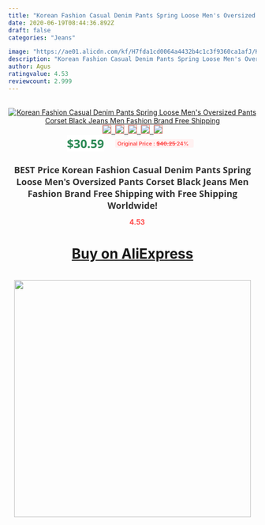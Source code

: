 ```yaml
---
title: "Korean Fashion Casual Denim Pants Spring Loose Men's Oversized Pants Corset Black Jeans Men Fashion Brand Free Shipping"
date: 2020-06-19T08:44:36.892Z
draft: false
categories: "Jeans"

image: "https://ae01.alicdn.com/kf/H7fda1cd0064a4432b4c1c3f9360ca1afJ/Korean-Fashion-Casual-Denim-Pants-Spring-Loose-Men-s-Oversized-Pants-Corset-Black-Jeans-Men-Fashion.jpg"
description: "Korean Fashion Casual Denim Pants Spring Loose Men's Oversized Pants Corset Black Jeans Men Fashion Brand Free Shipping"
author: Agus
ratingvalue: 4.53
reviewcount: 2.999
---
```

<br>
<div style="text-align: center;">
<a href="https://s.click.aliexpress.com/e/_AbdnzL" target="_blank" rel="nofollow noopener noreferrer"><img alt="Korean Fashion Casual Denim Pants Spring Loose Men's Oversized Pants Corset Black Jeans Men Fashion Brand Free Shipping" class="magnifier-image" src="https://ae01.alicdn.com/kf/H7fda1cd0064a4432b4c1c3f9360ca1afJ/Korean-Fashion-Casual-Denim-Pants-Spring-Loose-Men-s-Oversized-Pants-Corset-Black-Jeans-Men-Fashion.jpg_640x640.jpg">
<br>
<img style="border:1px solid salmon" src="https://ae01.alicdn.com/kf/H7fda1cd0064a4432b4c1c3f9360ca1afJ/Korean-Fashion-Casual-Denim-Pants-Spring-Loose-Men-s-Oversized-Pants-Corset-Black-Jeans-Men-Fashion.jpg_120x120.jpg">&nbsp;&nbsp;<img style="border:1px solid salmon" src="https://ae01.alicdn.com/kf/H1090725fca4446e5bfc30f33a210069el/Korean-Fashion-Casual-Denim-Pants-Spring-Loose-Men-s-Oversized-Pants-Corset-Black-Jeans-Men-Fashion.jpg_120x120.jpg">&nbsp;&nbsp;<img style="border:1px solid salmon" src="https://ae01.alicdn.com/kf/H8048e3d6c72247c899e0de8a39104722b/Korean-Fashion-Casual-Denim-Pants-Spring-Loose-Men-s-Oversized-Pants-Corset-Black-Jeans-Men-Fashion.jpg_120x120.jpg">&nbsp;&nbsp;<img style="border:1px solid salmon" src="https://ae01.alicdn.com/kf/H13d7bd77003a4ed084399da9144a80e3n/Korean-Fashion-Casual-Denim-Pants-Spring-Loose-Men-s-Oversized-Pants-Corset-Black-Jeans-Men-Fashion.jpg_120x120.jpg">&nbsp;&nbsp;<img style="border:1px solid salmon" src="https://ae01.alicdn.com/kf/H2e553bce6fa340e79929428e57f5b8122/Korean-Fashion-Casual-Denim-Pants-Spring-Loose-Men-s-Oversized-Pants-Corset-Black-Jeans-Men-Fashion.jpg_120x120.jpg"></a></div><br0>
<div style="text-align: center;"><span style="background-color: white; border: 0px; box-sizing: border-box; color: seagreen; display: inline-block; font-family: &quot;open sans&quot; , &quot;arial&quot; , &quot;helvetica&quot; , sans-serif , &quot;heiti&quot;; font-size: 24px; font-stretch: inherit; font-weight: 700; line-height: inherit; margin: 0px 10px 0px 0px; padding: 0px; vertical-align: middle;">$30.59 </span>
<span style="background: rgb(255 , 241 , 241); border-radius: 3px; border: 0px; box-sizing: border-box; color: #ff4747; display: inline-block; font-family: inherit; font-size: 12px; font-stretch: inherit; font-style: inherit; font-variant: inherit; font-weight: 600; line-height: inherit; margin: 0px; padding: 2px 5px; transform: scale(0.9); vertical-align: middle;">Original Price : <b style="text-decoration: line-through;">$40.25 </b> 24%&nbsp;&nbsp;</span></div>
<h1 style="color: #333333; display: inline-block; font-family: &quot;open sans&quot; , &quot;arial&quot; , &quot;helvetica&quot; , sans-serif , &quot;heiti&quot;; font-size: 18px; font-stretch: inherit; font-weight: 700; text-align: center;">BEST Price Korean Fashion Casual Denim Pants Spring Loose Men's Oversized Pants Corset Black Jeans Men Fashion Brand Free Shipping with Free Shipping Worldwide!</h1>
<div style="color: #ff4747; text-align: center;">
<img src="https://4.bp.blogspot.com/-M0ZcTcb-5uY/XleCXlxnR4I/AAAAAAAAAEc/OrjgMkXV1oMQFaCRZj5HQwOCBcu3w1FegCPcBGAYYCw/s1600/star.png" style="height: 15px;">&nbsp;<b>4.53</b></div>
<div class="button_cont" align="center"><a class="buynow_a" href="https://s.click.aliexpress.com/e/_AbdnzL" target="_blank" rel="nofollow noopener noreferrer"><H1>Buy on AliExpress</H1></a></div><br>
<div class="separator" style="clear: both; text-align: center;">
<img src="https://lh3.googleusercontent.com/-pTy5HemUv9M/XlePHvY0dAI/AAAAAAAAAE4/0nX5iRUoIWY8eMW9Dpxeirr157OZliDIgCLcBGAsYHQ/s1600/badge.gif" width="480">
</div>
